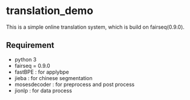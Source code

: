 # translation_demo
This is a simple online translation system, which is build on fairseq(0.9.0).
## Requirement
- python 3
- fairseq = 0.9.0
- fastBPE : for applybpe
- jieba : for chinese segmentation
- mosesdecoder : for preprocess and post process
- jionlp : for data process 
